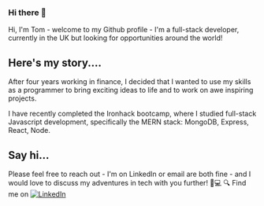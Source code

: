 ### Hi there 👋

Hi, I'm Tom - welcome to my Github profile - I'm a full-stack developer, currently in the UK but looking for opportunities around the world!


## Here's my story....

After four years working in finance, I decided that I wanted to use my skills as a programmer to bring exciting ideas to life and to work on awe inspiring projects.

I have recently completed the Ironhack bootcamp, where I studied full-stack Javascript development, specifically the MERN stack: MongoDB, Express, React, Node.

## Say hi...

Please feel free to reach out - I'm on LinkedIn or email are both fine - and I would love to discuss my adventures in tech with you further! 🙂💻
🔍 Find me on [![LinkedIn](https://img.shields.io/badge/linkedin-%230077B5.svg?style=for-the-badge&logo=linkedin&logoColor=white)](https://www.linkedin.com/in/tomadams100/)

<!--
**tomadams100/tomadams100** is a ✨ _special_ ✨ repository because its `README.md` (this file) appears on your GitHub profile.

Here are some ideas to get you started:

- 🔭 I’m currently working on ...
- 🌱 I’m currently learning ...
- 👯 I’m looking to collaborate on ...
- 🤔 I’m looking for help with ...
- 💬 Ask me about ...
- 📫 How to reach me: ...
- 😄 Pronouns: ...
- ⚡ Fun fact: ...
-->
